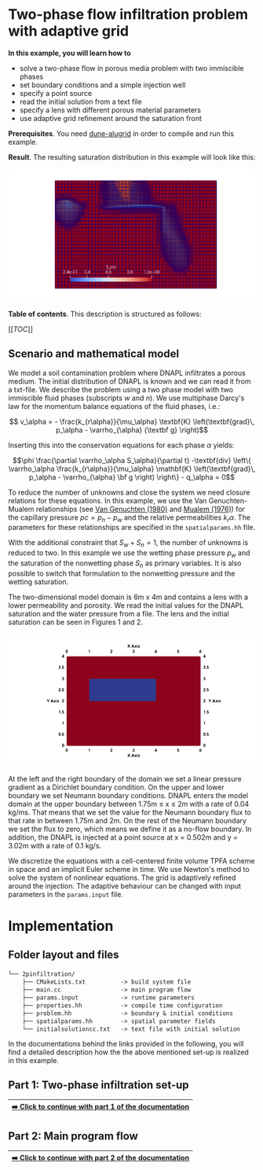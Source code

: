 <!-- Important: This file has been automatically generated by generate_example_docs.py. Do not edit this file directly! -->

# Two-phase flow infiltration problem with adaptive grid

__In this example, you will learn how to__

* solve a two-phase flow in porous media problem with two immiscible phases
* set boundary conditions and a simple injection well
* specify a point source
* read the initial solution from a text file
* specify a lens with different porous material parameters
* use adaptive grid refinement around the saturation front


__Prerequisites__. You need [dune-alugrid](https://gitlab.dune-project.org/extensions/dune-alugrid) in order to compile and run this example.

__Result__. The resulting saturation distribution in this example will look like this:

![](./img/test_2p_pointsource_adaptive.png)

__Table of contents__. This description is structured as follows:

[[_TOC_]]

## Scenario and mathematical model

We model a soil contamination problem where DNAPL infiltrates a porous medium. The initial distribution of DNAPL is known and we can read it from a txt-file.
We describe the problem using a two phase model with two immiscible fluid phases (subscripts $`w`$ and $`n`$). We use multiphase Darcy's law for the momentum balance equations of the fluid phases, i.e.:

```math
 v_\alpha = - \frac{k_{r\alpha}}{\mu_\alpha} \textbf{K}
 \left(\textbf{grad}\, p_\alpha - \varrho_{\alpha} {\textbf g} \right)
```

Inserting this into the conservation equations for each phase $`\alpha`$ yields:

```math
\phi \frac{\partial \varrho_\alpha S_\alpha}{\partial t}
 -\textbf{div} \left\{ \varrho_\alpha \frac{k_{r\alpha}}{\mu_\alpha} \mathbf{K} \left(\textbf{grad}\, p_\alpha - \varrho_{\alpha} \bf g \right)
 \right\} - q_\alpha = 0
```

To reduce the number of unknowns and close the system we need closure relations for these equations. In this example, we use the
Van Genuchten-Mualem relationships (see
[Van Genuchten (1980)](https://acsess.onlinelibrary.wiley.com/doi/10.2136/sssaj1980.03615995004400050002x)
and
[Mualem (1976)](https://agupubs.onlinelibrary.wiley.com/doi/abs/10.1029/WR012i003p00513))
for the capillary pressure $`pc = p_n - p_w`$ and the relative permeabilities $`k_r\alpha`$.
The parameters for these relationships are specified in the `spatialparams.hh` file.

With the additional constraint that $`S_w + S_n = 1`$, the number of unknowns is reduced to two.
In this example we use the wetting phase pressure $`p_w`$ and the saturation of the nonwetting phase $`S_n`$ as primary variables. It is also possible to switch that formulation to the nonwetting pressure and the wetting saturation.

The two-dimensional model domain is 6m x 4m and contains a lens with a lower permeability and porosity. We read the initial values for the DNAPL saturation and the water pressure from a file.
The lens and the initial saturation can be seen in Figures 1 and 2.

![](./img/test_2p_pointsource_lens.png)

At the left and the right boundary of the domain we set a linear pressure gradient as a Dirichlet boundary condition. On the upper and lower boundary we set Neumann boundary conditions.
DNAPL enters the model domain at the upper boundary between 1.75m ≤ x ≤ 2m with a rate of 0.04 kg/ms. That means that we set the value for the Neumann boundary flux to that rate in between 1.75m and 2m. On the rest of the Neumann boundary we set the flux to zero, which means we define it as a no-flow boundary.
In addition, the DNAPL is injected at a point source at x = 0.502m and y = 3.02m with a rate of 0.1 kg/s.

We discretize the equations with a cell-centered finite volume TPFA scheme in space and an implicit Euler scheme in time. We use Newton's method to solve the system of nonlinear equations.
The grid is adaptively refined around the injection. The adaptive behaviour can be changed with input parameters in the `params.input` file.

# Implementation

## Folder layout and files

```
└── 2pinfiltration/
    ├── CMakeLists.txt          -> build system file
    ├── main.cc                 -> main program flow
    ├── params.input            -> runtime parameters
    ├── properties.hh           -> compile time configuration
    ├── problem.hh              -> boundary & initial conditions
    ├── spatialparams.hh        -> spatial parameter fields
    └── initialsolutioncc.txt   -> text file with initial solution
```
In the documentations behind the links provided in the following, you will find a detailed description how the the above mentioned set-up is realized in this example.

## Part 1: Two-phase infiltration set-up

| [:arrow_right: Click to continue with part 1 of the documentation](doc/2p.md) |
|---:|


## Part 2: Main program flow

| [:arrow_right: Click to continue with part 2 of the documentation](doc/main.md) |
|---:|
